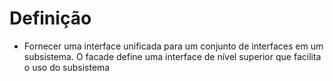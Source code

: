 # Definição
- Fornecer uma interface unificada para um conjunto de interfaces em um subsistema. O facade define uma interface de nível superior que facilita o uso do subsistema
